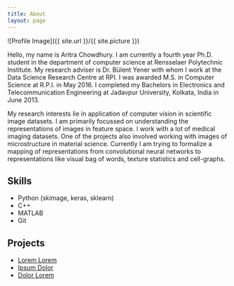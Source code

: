 ```yaml
---
title: About
layout: page
---
```

![Profile Image]({{ site.url }}/{{ site.picture }})

<p>Hello, my name is Aritra Chowdhury. I am currently a fourth year Ph.D. student in the department of computer science at Rensselaer Polytechnic Institute. My research adviser is Dr. Bülent Yener with whom I work at the Data Science Research Centre at RPI. I was awarded M.S. in Computer Science at R.P.I. in May 2016. I completed my Bachelors in Electronics and Telecommunication Engineering at Jadavpur University, Kolkata, India in June 2013.

My research interests lie in application of computer vision in scientific image datasets. I am primarily focussed on understanding the representations of images in feature space. I work with a lot of medical imaging datasets. One of the projects also involved working with images of microstructure in material science. Currently I am trying to formalize a mapping of representations from convolutional neural networks to representations like visual bag of words, texture statistics and cell-graphs.</p>


<h2>Skills</h2>

<ul class="skill-list">
	<li>Python (skimage, keras, sklearn)</li>
	<li>C++</li>
	<li>MATLAB</li>
	<li>Git</li>
</ul>

<h2>Projects</h2>

<ul>
	<li><a href="https://github.com/">Lorem Lorem</a></li>
	<li><a href="https://github.com/">Ipsum Dolor</a></li>
	<li><a href="https://github.com/">Dolor Lorem</a></li>
</ul>

